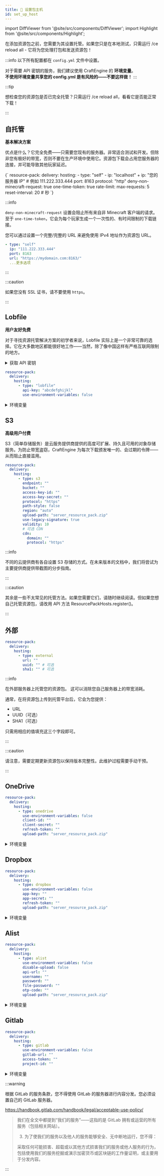 ```yaml
---
title: 🛜 设置包主机
id: set_up_host
---
```


import DiffViewer from '@site/src/components/DiffViewer';
import Highlight from '@site/src/components/Highlight';

在添加资源包之前，您需要为其设置托管。如果您只是在本地测试，只需运行 /ce reload all - 它将为您处理打包和发送资源包！

:::info
以下所有配置都在 `config.yml` 文件中设置。

对于需要 API 密钥的服务，我们建议使用 CraftEngine 的 <Highlight color="#1877F2">**环境变量**</Highlight>。\
**不使用环境变量共享您的 config.yml 是有风险的——不要这样做！**
:::

:::tip

想检查您的资源包是否已完全托管？只需运行 /ce reload all，看看它是否能正常下载！

:::

## 自托管
<Highlight color="#1877F2">**基本解决方案**</Highlight>

优点是什么？它完全免费——只需要您现有的服务器。非常适合测试和开发。但除非您有极好的带宽，否则不要在生产环境中使用它。资源包下载会占用您服务器的连接，并可能导致其他玩家延迟。

<DiffViewer>
{`
resource-pack:
    delivery:
      hosting:
        - type: "self"
-       ip: "localhost"
+       ip: "您的服务器 IP" # 例如 111.222.333.444
          port: 8163
          protocol: "http"
          deny-non-minecraft-request: true
          one-time-token: true
          rate-limit:
            max-requests: 5
            reset-interval: 20 # 秒
`}
</DiffViewer>

:::info

`deny-non-minecraft-request` 设置会阻止所有来自非 Minecraft 客户端的请求。\
至于 `one-time-token`，它会为每个玩家生成一个一次性的、有时间限制的下载链接。

您可以通过设置一个完整/完整的 URL 来避免使用 IPv4 地址作为资源包 URL。
```yaml
- type: "self"
  ip: "111.222.333.444"
  port: 8163
  url: "https://mydomain.com:8163/"
  ...更多选项
```

:::

:::caution

如果您没有 SSL 证书，请不要使用 `https`。

:::

## Lobfile 
<Highlight color="#1877F2">**用户友好**</Highlight><Highlight color="#10ae28ff">**免费**</Highlight>

对于寻找资源托管解决方案的初学者来说，Lobfile 实际上是一个非常可靠的选择。它在大多数地区都能很好地工作——当然，除了像中国这样有严格互联网限制的地方。

<details>
  <summary>获取 API 密钥</summary>

1️⃣ 访问 **https://lobfile.com/** 并创建一个帐户 \
2️⃣ 点击 `帐户` -> `设置` \
3️⃣ 点击 <Highlight color="#1877F2">**将 API 密钥复制到剪贴板**</Highlight>

</details>

```yaml
resource-pack:
  delivery:
    hosting:
      - type: "lobfile"
        api-key: "abcdefghijkl"
        use-environment-variables: false
```

<details>
  <summary>环境变量</summary>
  - CE_LOBFILE_API_KEY
</details>

## S3 
<Highlight color="#1877F2">**高级用户**</Highlight><Highlight color="#ae1010ff">**付费**</Highlight>

S3（简单存储服务）是云服务提供商提供的高度可扩展、持久且可用的对象存储服务。为防止带宽盗窃，CraftEngine 为每次下载颁发唯一的、会过期的令牌——从而阻止直接滥用。

```yaml
resource-pack:
  delivery:
    hosting:
      - type: s3
        endpoint: ""
        bucket: ""
        access-key-id: ""
        access-key-secret: ""
        protocol: "https"
        path-style: false
        region: "auto"
        upload-path: "server_resource_pack.zip"
        use-legacy-signature: true
        validity: 10
        # 可选 CDN
        cdn:
          domain: ""
          protocol: "https"
```

:::info

不同的云提供商有各自设置 S3 存储的方式。在未来版本的文档中，我们将尝试为主要提供商提供带截图的分步指南。

:::

:::caution

其余是一些不太常见的托管方法。如果您需要它们，请随时继续阅读。但如果您想自己托管资源包，请改用 API 方法 ResourcePackHosts.register()。

:::

## 外部

```yaml
resource-pack:
  delivery:
    hosting:
      - type: external
        url: ""
        uuid: "" # 可选
        sha1: "" # 可选
```

:::info

在外部服务器上托管您的资源包。
这可以消除您自己服务器上的带宽消耗。

通常，在将资源包上传到托管平台后，它会为您提供：

- URL
- UUID（可选）
- SHA1（可选）

只需用相应的值填充这三个字段即可。

:::

:::caution

请注意，需要定期更新资源包以保持版本完整性。此维护过程需要手动干预。

:::

## OneDrive

```yaml
resource-pack:
  delivery:
    hosting:
      - type: onedrive
        use-environment-variables: false
        client-id: ""
        client-secret: ""
        refresh-token: ""
        upload-path: "server_resource_pack.zip"
```

<details>
  <summary>环境变量</summary>
  - CE_ONEDRIVE_CLIENT_ID
  - CE_ONEDRIVE_CLIENT_SECRET
  - CE_ONEDRIVE_REFRESH_TOKEN
</details>

## Dropbox

```yaml
resource-pack:
  delivery:
    hosting:
      - type: dropbox
        use-environment-variables: false
        app-key: ""
        app-secret: ""
        refresh-token: ""
        upload-path: "server_resource_pack.zip"
```

<details>
  <summary>环境变量</summary>
  - CE_DROPBOX_APP_KEY
  - CE_DROPBOX_APP_SECRET
  - CE_DROPBOX_REFRESH_TOKEN
</details>

## Alist

```yaml
resource-pack:
  delivery:
    hosting:
      - type: alist
        use-environment-variables: false
        disable-upload: false
        api-url: ""
        username: ""
        password: ""
        file-password: ""
        otp-code: ""
        upload-path: "server_resource_pack.zip"
```

<details>
  <summary>环境变量</summary>
  - CE_ALIST_USERNAME
  - CE_ALIST_PASSWORD
  - CE_ALIST_FILE_PASSWORD
</details>

## Gitlab

```yaml
resource-pack:
  delivery:
    hosting:
      - type: gitlab
        use-environment-variables: false
        gitlab-url: ""
        access-token: ""
        project-id: ""
```

<details>
  <summary>环境变量</summary>
  - CE_GITLAB_ACCESS_TOKEN
</details>

:::warning

根据 GitLab 的服务条款，您不得使用 GitLab 的服务器进行内容分发。您必须设置自己的 GitLab 服务器。

https://handbook.gitlab.com/handbook/legal/acceptable-use-policy/

> 我们在全文中都提到“我们的服务”——这指的是 GitLab 拥有或运营的所有服务（包括相关网站）。
>
> 3. 为了使我们的服务以及他人的服务能够安全、无中断地运行，您不得：
>
> 采取任何可能损害、超载或以其他方式损害我们的服务或他人服务的行为，包括使用我们的服务挖掘或演示加密货币或区块链的工作量证明，或主要用于分发内容。

:::